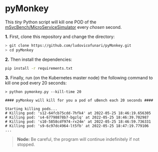 # pyMonkey

This *tiny* Python script will kill one POD of the [mSvcBench/MicroServiceSimulator](https://github.com/mSvcBench/MicroServiceSimulator) every *chosen* second.

**1.** First, clone this repository and change the directory:
```bash
> git clone https://github.com/ludovicofunari/pyMonkey.git
> cd pyMonkey
```

**2.** Then install the dependencies:
```bash
pip install -r requirements.txt
```

**3.** Finally, run (on the Kubernetes master node) the following command to kill one pod every 20 seconds:
```
> python pymonkey.py --kill-time 20

#### pyMonkey will kill for you a pod of uBench each 20 seconds ####

Starting killing pods... 
# Killing pod: 's12-64fcb75cdd-7hfk4' at 2022-05-25 18:46:19.656305
# Killing pod: 's4-67798878b7-bgzlq' at 2022-05-25 18:46:39.702987
# Killing pod: 's10-5858cdf974-rx24m' at 2022-05-25 18:46:59.736331
# Killing pod: 's9-6c97dc4964-lt5fb' at 2022-05-25 18:47:19.779106
...
```

> **Node:** Be careful, the program will continue indefinitely if not stopped.
